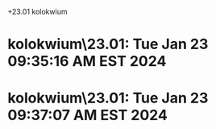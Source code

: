 +23.01 kolokwium
# kolokwium\23.01:  Tue Jan 23 09:35:16 AM EST 2024
# kolokwium\23.01:  Tue Jan 23 09:37:07 AM EST 2024
